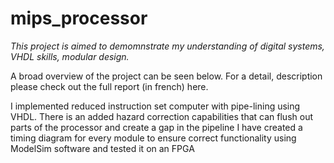 # mips_processor

*This project is aimed to demomnstrate my understanding of digital systems, VHDL skills, modular design.*

A broad overview of the project can be seen below. For a detail, description please check out the full report (in french) here.

I implemented reduced instruction set computer with pipe-lining using VHDL.
There is an added hazard correction capabilities that can flush out parts of the processor and create a gap in the pipeline
I have created a timing diagram  for every module to ensure correct functionality using ModelSim software and tested it on an FPGA

